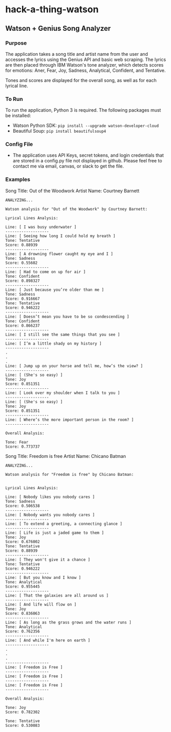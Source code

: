 # hack-a-thing-watson

## Watson + Genius Song Analyzer 

### Purpose
The application takes a song title and artist name from the user and accesses the lyrics using the Genius API and basic web scraping. The lyrics are then placed through IBM Watson's tone analyzer, which detects scores for emotions: Aner, Fear, Joy, Sadness, Analytical, Confident, and Tentative.

Tones and scores are displayed for the overall song, as well as for each lyrical line.

### To Run
To run the application, Python 3 is required. The following packages must be installed:
* Watson Python SDK: `pip install --upgrade watson-developer-cloud`
* Beautiful Soup: `pip install beautifulsoup4`

### Config File
* The application uses API Keys, secret tokens, and login credentials that are stored in a config.py file not displayed in github. Please feel free to contact me via email, canvas, or slack to get the file.

### Examples
Song Title: Out of the Woodwork
Artist Name: Courtney Barnett

~~~
ANALYZING...

Watson analysis for "Out of the Woodwork" by Courtney Barnett:

Lyrical Lines Analysis:

Line: [ I was busy underwater ]
-------------------
Line: [ Seeing how long I could hold my breath ]
Tone: Tentative
Score: 0.88939
-------------------
Line: [ A drowning flower caught my eye and I ]
Tone: Sadness
Score: 0.55602
-------------------
Line: [ Had to come on up for air ]
Tone: Confident
Score: 0.898327
-------------------
Line: [ Just because you’re older than me ]
Tone: Sadness
Score: 0.916667
Tone: Tentative
Score: 0.946222
-------------------
Line: [ Doesn’t mean you have to be so condescending ]
Tone: Confident
Score: 0.866237
-------------------
Line: [ I still see the same things that you see ]
-------------------
Line: [ I’m a little shady on my history ]
-------------------
.
.
.
Line: [ Jump up on your horse and tell me, how’s the view? ]
-------------------
Line: [ (She's so easy) ]
Tone: Joy
Score: 0.851351
-------------------
Line: [ Look over my shoulder when I talk to you ]
-------------------
Line: [ (She's so easy) ]
Tone: Joy
Score: 0.851351
-------------------
Line: [ Where’s the more important person in the room? ]
-------------------

Overall Analysis:

Tone: Fear
Score: 0.773737
~~~

Song Title: Freedom is free
Artist Name: Chicano Batman

~~~
ANALYZING...

Watson analysis for "Freedom is free" by Chicano Batman:


Lyrical Lines Analysis:

Line: [ Nobody likes you nobody cares ]
Tone: Sadness
Score: 0.506538
-------------------
Line: [ Nobody wants you nobody cares ]
-------------------
Line: [ To extend a greeting, a connecting glance ]
-------------------
Line: [ Life is just a jaded game to them ]
Tone: Joy
Score: 0.676002
Tone: Tentative
Score: 0.88939
-------------------
Line: [ They won't give it a chance ]
Tone: Tentative
Score: 0.946222
-------------------
Line: [ But you know and I know ]
Tone: Analytical
Score: 0.955445
-------------------
Line: [ That the galaxies are all around us ]
-------------------
Line: [ And life will flow on ]
Tone: Joy
Score: 0.836063
-------------------
Line: [ As long as the grass grows and the water runs ]
Tone: Analytical
Score: 0.762356
-------------------
Line: [ And while I'm here on earth ]
-------------------
.
.
.
-------------------
Line: [ Freedom is Free ]
-------------------
Line: [ Freedom is Free ]
-------------------
Line: [ Freedom is Free ]
-------------------

Overall Analysis:

Tone: Joy
Score: 0.782302

Tone: Tentative
Score: 0.530083
~~~
